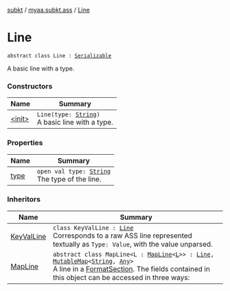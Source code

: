[subkt](../../index.md) / [myaa.subkt.ass](../index.md) / [Line](./index.md)

# Line

`abstract class Line : `[`Serializable`](https://docs.oracle.com/javase/9/docs/api/java/io/Serializable.html)

A basic line with a type.

### Constructors

| Name | Summary |
|---|---|
| [&lt;init&gt;](-init-.md) | `Line(type: `[`String`](https://kotlinlang.org/api/latest/jvm/stdlib/kotlin/-string/index.html)`)`<br>A basic line with a type. |

### Properties

| Name | Summary |
|---|---|
| [type](type.md) | `open val type: `[`String`](https://kotlinlang.org/api/latest/jvm/stdlib/kotlin/-string/index.html)<br>The type of the line. |

### Inheritors

| Name | Summary |
|---|---|
| [KeyValLine](../-key-val-line/index.md) | `class KeyValLine : `[`Line`](./index.md)<br>Corresponds to a raw ASS line represented textually as `Type: Value`, with the value unparsed. |
| [MapLine](../-map-line/index.md) | `abstract class MapLine<L : `[`MapLine`](../-map-line/index.md)`<`[`L`](../-map-line/index.md#L)`>> : `[`Line`](./index.md)`, `[`MutableMap`](https://kotlinlang.org/api/latest/jvm/stdlib/kotlin.collections/-mutable-map/index.html)`<`[`String`](https://kotlinlang.org/api/latest/jvm/stdlib/kotlin/-string/index.html)`, `[`Any`](https://kotlinlang.org/api/latest/jvm/stdlib/kotlin/-any/index.html)`>`<br>A line in a [FormatSection](../-format-section/index.md). The fields contained in this object can be accessed in three ways: |
